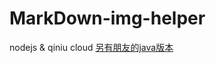 # MarkDown-img-helper
nodejs &amp; qiniu cloud
[另有朋友的java版本](https://github.com/PopezLotado/MarkdownHelper)